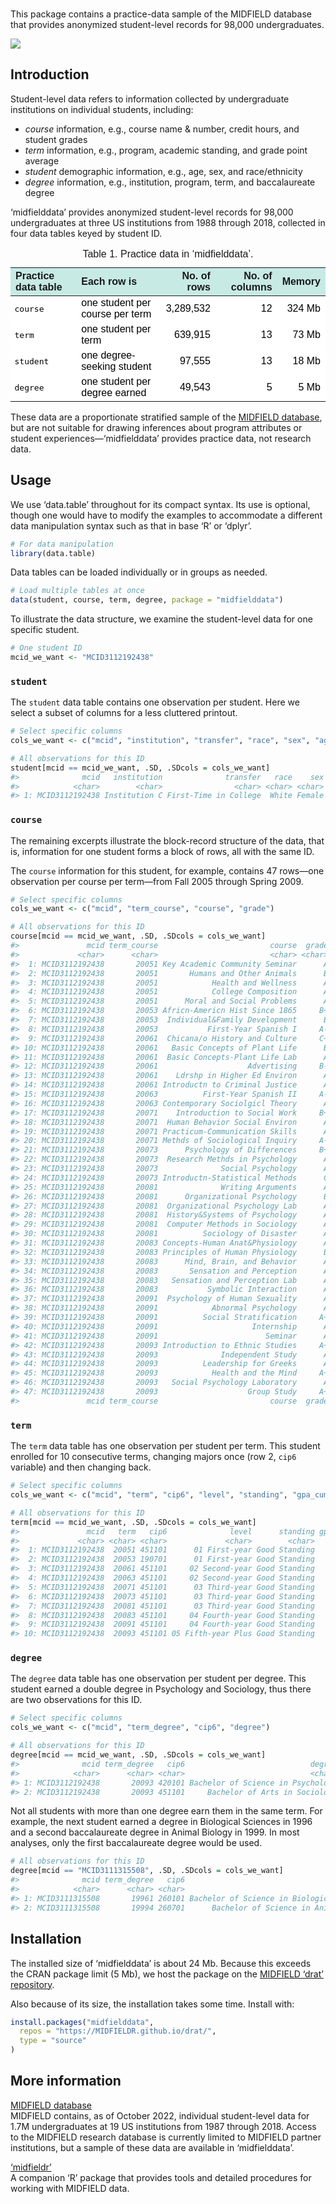 
<!-- README.md is generated from README.Rmd. Please edit that file -->

<br>This package contains a practice-data sample of the MIDFIELD
database that provides anonymized student-level records for 98,000
undergraduates.

![](https://github.com/MIDFIELDR/midfielddata/blob/main/docs/logo.png?raw=true)

## Introduction

Student-level data refers to information collected by undergraduate
institutions on individual students, including:

- *course* information, e.g., course name & number, credit hours, and
  student grades
- *term* information, e.g., program, academic standing, and grade point
  average
- *student* demographic information, e.g., age, sex, and race/ethnicity
- *degree* information, e.g., institution, program, term, and
  baccalaureate degree

‘midfielddata’ provides anonymized student-level records for 98,000
undergraduates at three US institutions from 1988 through 2018,
collected in four data tables keyed by student ID.

<table class=" lightable-paper" style="font-family: &quot;Arial Narrow&quot;, arial, helvetica, sans-serif; margin-left: auto; margin-right: auto;">
<caption>
Table 1. Practice data in ‘midfielddata’.
</caption>
<thead>
<tr>
<th style="text-align:left;background-color: #c7eae5 !important;">
Practice data table
</th>
<th style="text-align:left;background-color: #c7eae5 !important;">
Each row is
</th>
<th style="text-align:right;background-color: #c7eae5 !important;">
No. of rows
</th>
<th style="text-align:right;background-color: #c7eae5 !important;">
No. of columns
</th>
<th style="text-align:right;background-color: #c7eae5 !important;">
Memory
</th>
</tr>
</thead>
<tbody>
<tr>
<td style="text-align:left;font-family: monospace;color: black !important;background-color: white !important;">
course
</td>
<td style="text-align:left;color: black !important;background-color: white !important;">
one student per course per term
</td>
<td style="text-align:right;color: black !important;background-color: white !important;">
3,289,532
</td>
<td style="text-align:right;color: black !important;background-color: white !important;">
12
</td>
<td style="text-align:right;color: black !important;background-color: white !important;">
324 Mb
</td>
</tr>
<tr>
<td style="text-align:left;font-family: monospace;color: black !important;background-color: white !important;">
term
</td>
<td style="text-align:left;color: black !important;background-color: white !important;">
one student per term
</td>
<td style="text-align:right;color: black !important;background-color: white !important;">
639,915
</td>
<td style="text-align:right;color: black !important;background-color: white !important;">
13
</td>
<td style="text-align:right;color: black !important;background-color: white !important;">
73 Mb
</td>
</tr>
<tr>
<td style="text-align:left;font-family: monospace;color: black !important;background-color: white !important;">
student
</td>
<td style="text-align:left;color: black !important;background-color: white !important;">
one degree-seeking student
</td>
<td style="text-align:right;color: black !important;background-color: white !important;">
97,555
</td>
<td style="text-align:right;color: black !important;background-color: white !important;">
13
</td>
<td style="text-align:right;color: black !important;background-color: white !important;">
18 Mb
</td>
</tr>
<tr>
<td style="text-align:left;font-family: monospace;color: black !important;background-color: white !important;">
degree
</td>
<td style="text-align:left;color: black !important;background-color: white !important;">
one student per degree earned
</td>
<td style="text-align:right;color: black !important;background-color: white !important;">
49,543
</td>
<td style="text-align:right;color: black !important;background-color: white !important;">
5
</td>
<td style="text-align:right;color: black !important;background-color: white !important;">
5 Mb
</td>
</tr>
</tbody>
</table>

These data are a proportionate stratified sample of the [MIDFIELD
database](#more-information), but are not suitable for drawing
inferences about program attributes or student
experiences—‘midfielddata’ provides practice data, not research data.

## Usage

We use ‘data.table’ throughout for its compact syntax. Its use is
optional, though one would have to modify the examples to accommodate a
different data manipulation syntax such as that in base ‘R’ or ‘dplyr’.

``` r
# For data manipulation
library(data.table)
```

Data tables can be loaded individually or in groups as needed.

``` r
# Load multiple tables at once 
data(student, course, term, degree, package = "midfielddata")
```

To illustrate the data structure, we examine the student-level data for
one specific student.

``` r
# One student ID
mcid_we_want <- "MCID3112192438"
```

### `student`

The `student` data table contains one observation per student. Here we
select a subset of columns for a less cluttered printout.

``` r
# Select specific columns
cols_we_want <- c("mcid", "institution", "transfer", "race", "sex", "age_desc")

# All observations for this ID 
student[mcid == mcid_we_want, .SD, .SDcols = cols_we_want]
#>              mcid   institution              transfer   race    sex age_desc
#>            <char>        <char>                <char> <char> <char>   <char>
#> 1: MCID3112192438 Institution C First-Time in College  White Female Under 25
```

### `course`

The remaining excerpts illustrate the block-record structure of the
data, that is, information for one student forms a block of rows, all
with the same ID.

The `course` information for this student, for example, contains 47
rows—one observation per course per term—from Fall 2005 through Spring
2009.

``` r
# Select specific columns
cols_we_want <- c("mcid", "term_course", "course", "grade")

# All observations for this ID 
course[mcid == mcid_we_want, .SD, .SDcols = cols_we_want]
#>               mcid term_course                         course  grade
#>             <char>      <char>                         <char> <char>
#>  1: MCID3112192438       20051 Key Academic Community Seminar      A
#>  2: MCID3112192438       20051       Humans and Other Animals      B
#>  3: MCID3112192438       20051            Health and Wellness      A
#>  4: MCID3112192438       20051            College Composition      A
#>  5: MCID3112192438       20051      Moral and Social Problems      A
#>  6: MCID3112192438       20053 Africn-Americn Hist Since 1865     B+
#>  7: MCID3112192438       20053  Individual&Family Development      B
#>  8: MCID3112192438       20053           First-Year Spanish I     A-
#>  9: MCID3112192438       20061  Chicana/o History and Culture     C+
#> 10: MCID3112192438       20061   Basic Concepts of Plant Life      B
#> 11: MCID3112192438       20061  Basic Concepts-Plant Life Lab      A
#> 12: MCID3112192438       20061                    Advertising     B-
#> 13: MCID3112192438       20061    Ldrshp in Higher Ed Environ      A
#> 14: MCID3112192438       20061 Introductn to Criminal Justice      A
#> 15: MCID3112192438       20063          First-Year Spanish II     A-
#> 16: MCID3112192438       20063 Contemporary Sociolgicl Theory      A
#> 17: MCID3112192438       20071    Introduction to Social Work     B+
#> 18: MCID3112192438       20071  Human Behavior Social Environ      A
#> 19: MCID3112192438       20071 Practicum-Communication Skills      A
#> 20: MCID3112192438       20071 Methds of Sociological Inquiry     A-
#> 21: MCID3112192438       20073      Psychology of Differences     B+
#> 22: MCID3112192438       20073  Research Methds in Psychology      A
#> 23: MCID3112192438       20073              Social Psychology      A
#> 24: MCID3112192438       20073 Introductn-Statistical Methods      C
#> 25: MCID3112192438       20081              Writing Arguments      A
#> 26: MCID3112192438       20081      Organizational Psychology      B
#> 27: MCID3112192438       20081  Organizational Psychology Lab      A
#> 28: MCID3112192438       20081  History&Systems of Psychology      A
#> 29: MCID3112192438       20081  Computer Methods in Sociology      A
#> 30: MCID3112192438       20081          Sociology of Disaster      A
#> 31: MCID3112192438       20083 Concepts-Human Anat&Physiology      A
#> 32: MCID3112192438       20083 Principles of Human Physiology      B
#> 33: MCID3112192438       20083      Mind, Brain, and Behavior      A
#> 34: MCID3112192438       20083       Sensation and Perception      A
#> 35: MCID3112192438       20083   Sensation and Perception Lab      A
#> 36: MCID3112192438       20083           Symbolic Interaction      A
#> 37: MCID3112192438       20091  Psychology of Human Sexuality      A
#> 38: MCID3112192438       20091            Abnormal Psychology      A
#> 39: MCID3112192438       20091          Social Stratification     A+
#> 40: MCID3112192438       20091                     Internship      A
#> 41: MCID3112192438       20091                        Seminar      A
#> 42: MCID3112192438       20093 Introduction to Ethnic Studies     A+
#> 43: MCID3112192438       20093              Independent Study      A
#> 44: MCID3112192438       20093          Leadership for Greeks      A
#> 45: MCID3112192438       20093            Health and the Mind     A+
#> 46: MCID3112192438       20093   Social Psychology Laboratory      A
#> 47: MCID3112192438       20093                    Group Study     A+
#>               mcid term_course                         course  grade
```

### `term`

The `term` data table has one observation per student per term. This
student enrolled for 10 consecutive terms, changing majors once (row 2,
`cip6` variable) and then changing back.

``` r
# Select specific columns
cols_we_want <- c("mcid", "term", "cip6", "level", "standing", "gpa_cumul")

# All observations for this ID 
term[mcid == mcid_we_want, .SD, .SDcols = cols_we_want]
#>               mcid   term   cip6              level      standing gpa_cumul
#>             <char> <char> <char>             <char>        <char>     <num>
#>  1: MCID3112192438  20051 451101      01 First-year Good Standing      3.80
#>  2: MCID3112192438  20053 190701      01 First-year Good Standing      3.63
#>  3: MCID3112192438  20061 451101     02 Second-year Good Standing      3.49
#>  4: MCID3112192438  20063 451101     02 Second-year Good Standing      3.54
#>  5: MCID3112192438  20071 451101      03 Third-year Good Standing      3.58
#>  6: MCID3112192438  20073 451101      03 Third-year Good Standing      3.54
#>  7: MCID3112192438  20081 451101      03 Third-year Good Standing      3.58
#>  8: MCID3112192438  20083 451101     04 Fourth-year Good Standing      3.61
#>  9: MCID3112192438  20091 451101     04 Fourth-year Good Standing      3.65
#> 10: MCID3112192438  20093 451101 05 Fifth-year Plus Good Standing      3.68
```

### `degree`

The `degree` data table has one observation per student per degree. This
student earned a double degree in Psychology and Sociology, thus there
are two observations for this ID.

``` r
# Select specific columns 
cols_we_want <- c("mcid", "term_degree", "cip6", "degree")

# All observations for this ID 
degree[mcid == mcid_we_want, .SD, .SDcols = cols_we_want]
#>              mcid term_degree   cip6                            degree
#>            <char>      <char> <char>                            <char>
#> 1: MCID3112192438       20093 420101 Bachelor of Science in Psychology
#> 2: MCID3112192438       20093 451101     Bachelor of Arts in Sociology
```

Not all students with more than one degree earn them in the same term.
For example, the next student earned a degree in Biological Sciences in
1996 and a second baccalaureate degree in Animal Biology in 1999. In
most analyses, only the first baccalaureate degree would be used.

``` r
# All observations for this ID 
degree[mcid == "MCID3111315508", .SD, .SDcols = cols_we_want]
#>              mcid term_degree   cip6                                     degree
#>            <char>      <char> <char>                                     <char>
#> 1: MCID3111315508       19961 260101 Bachelor of Science in Biological Sciences
#> 2: MCID3111315508       19994 260701      Bachelor of Science in Animal Biology
```

## Installation

The installed size of ‘midfielddata’ is about 24 Mb. Because this
exceeds the CRAN package limit (5 Mb), we host the package on the
[MIDFIELD ‘drat’ repository](https://github.com/MIDFIELDR/drat).

Also because of its size, the installation takes some time. Install
with:

``` r
install.packages("midfielddata",
  repos = "https://MIDFIELDR.github.io/drat/",
  type = "source"
)
```

## More information

[MIDFIELD database](https://midfield.online/)  
MIDFIELD contains, as of October 2022, individual student-level data for
1.7M undergraduates at 19 US institutions from 1987 through 2018. Access
to the MIDFIELD research database is currently limited to MIDFIELD
partner institutions, but a sample of these data are available in
‘midfielddata’.

[‘midfieldr’](https://midfieldr.github.io/midfieldr/)  
A companion ‘R’ package that provides tools and detailed procedures for
working with MIDFIELD data.
